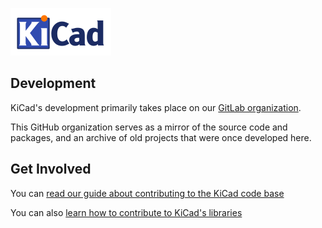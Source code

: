 ![KiCad Logo](https://github.com/kicad/.github/blob/main/images/kicad_logo_small.png) 

## Development

KiCad's development primarily takes place on our [GitLab organization](https://gitlab.com/kicad/).

This GitHub organization serves as a mirror of the source code and packages, and an archive of old projects that were once developed here.

## Get Involved

You can [read our guide about contributing to the KiCad code base](https://dev-docs.kicad.org/en/contribute/)

You can also [learn how to contribute to KiCad's libraries](https://www.kicad.org/libraries/contribute/)